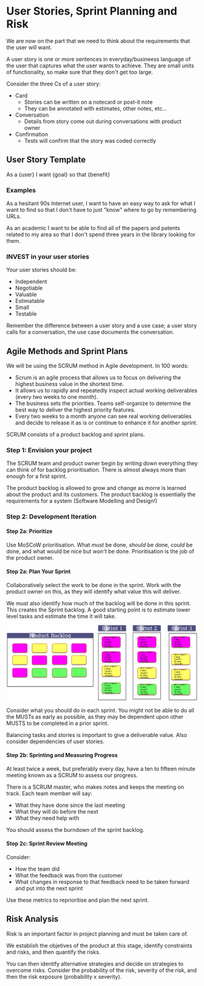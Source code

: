 # User Stories, Sprint Planning and Risk

We are now on the part that we need to think about the requirements that the user will want.

A user story is one or more sentences in everyday/busineess language of the user that captures what the user wants to achieve.
They are small units of functionality, so make sure that they don't get too large.

Consider the three Cs of a user story:

* Card
  * Stories can be written on a notecard or post-it note
  * They can be annotated with estimates, other notes, etc...
* Conversation
  * Details from story come out during conversations with product owner
* Confirmation
  * Tests will confirm that the story was coded correctly

## User Story Template

As a {user} I want {goal} so that {benefit}

### Examples

As a hesitant 90s Internet user, I want to have an easy way to ask for what I want to find so that I don't have to just "know" where to go by remembering URLs.

As an academic I want to be able to find all of the papers and patents related to my area so that I don't spend three years in the library looking for them.

### INVEST in your user stories

Your user stories should be:

* Independent
* Negotiable
* Valuable
* Estimatable
* Small
* Testable

Remember the difference between a user story and a use case; a user story calls for a conversation, the use case documents the conversation.

## Agile Methods and Sprint Plans

We will be using the SCRUM method in Agile development.
In 100 words:

* Scrum is an agile process that allows us to focus on delivering the highest business value in the shortest time.
* It allows us to rapidly and repeatedly inspect actual working deliverables (every two weeks to one month).
* The business sets the priorities. Teams self-organize to determine the best way to deliver the highest priority features. 
* Every two weeks to a month anyone can see real working deliverables and decide to release it as is or continue to enhance it for another sprint.

SCRUM consists of a product backlog and sprint plans.

### Step 1: Envision your project

The SCRUM team and product owner begin by writing down everything they can think of for backlog prioritisation. There is almost always more than enough for a first sprint.

The product backlog is allowed to grow and change as morre is learned about the product and its customers. The product backlog is essentially the requirements for a system (Software Modelling and Design!)

### Step 2: Development Iteration

#### Step 2a: Prioritize

Use MoSCoW prioritisation. What *must* be done, *should* be done, *could* be done, and what would be nice but *won't* be done.
Prioritisation is the job of the product owner.

#### Step 2a: Plan Your Sprint

Collaboratively select the work to be done in the sprint. Work with the product owner on this, as they will identify what value this will deliver.

We must also identify how much of the backlog will be done in this sprint. This creates the Sprint backlog. A good starting point is to estimate lower level tasks and estimate the time it will take.

![](UserStories1.png)

Consider what you should do in each sprint. You might not be able to do all the MUSTs as early as possible, as they may be dependent upon other MUSTS to be completed in a prior sprint.

Balancing tasks and stories is important to give a deliverable value. Also consider dependencies of user stories.

#### Step 2b: Sprinting and Measuring Progress

At least twice a week, but preferably every day, have a ten to fifteen minute meeting known as a SCRUM to assess our progress.

There is a SCRUM master, who makes notes and keeps the meeting on track.
Each team member will say:

* What they have done since the last meeting
* What they will do before the next
* What they need help with

You should assess the burndown of the sprint backlog.

#### Step 2c: Sprint Review Meeting

Consider:

* How the team did
* What the feedback was from the customer
* What changes in response to that feedback need to be taken forward and put into the next sprint

Use these metrics to reprioritise and plan the next sprint.

## Risk Analysis

Risk is an important factor in project planning and must be taken care of.

We establish the objetives of the product at this stage, identify constraints and risks, and then quantify the risks.

You can then identify alternative strategies and decide on strategies to overcome risks.
Consider the probability of the risk, severity of the risk, and then the risk exposure (probability x severity).